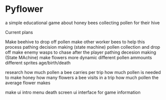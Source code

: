 # Pyflower

a simple educational game about honey bees collecting pollen for their hive

Current plans

  Make beehive to drop off pollen
  make other worker bees to help this process
    pathing
    decision making (state machine)
    pollen collection and drop off
  make enemy wasps to chase after the player
    pathing
    decesion making (State MAchine)
  make flowers more dynamic
    different pollen ammounts
    different sprites
    age/birth/death
  
  research how much pollen a bee carries per trip
    how much pollen is needed to make honey
    how many flowers a bee visits in a trip
    how much pollen the average flower makes
  
  make ui
    intro menu
    death screen
    ui interface for game information
